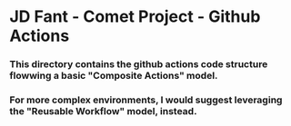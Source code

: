 # JD Fant - Comet Project - Github Actions
### This directory contains the github actions code structure flowwing a basic "Composite Actions" model. 
### For more complex environments, I would suggest leveraging the "Reusable Workflow" model, instead.